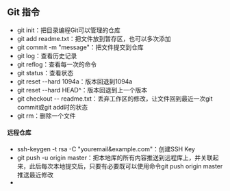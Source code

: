 ## Git 指令

* git init：把目录编程Git可以管理的仓库
* git add readme.txt：把文件放到暂存区，也可以多次添加
* git commit -m "message"：把文件提交到仓库
* git log：查看历史记录
* git reflog：查看每一次的命令
* git status：查看状态
* git reset --hard 1094a：版本回退到1094a
* git reset --hard HEAD^：版本回退到上一个版本
* git checkout -- readme.txt：丢弃工作区的修改，让文件回到最近一次git commit或git add时的状态
* git rm：删除一个文件

#### 远程仓库

* ssh-keygen -t rsa -C "youremail&example.com"：创建SSH Key
* git push -u origin master：把本地库的所有内容推送到远程库上，并关联起来，此后每次本地提交后，只要有必要既可以使用命令git push origin master推送最近修改
* 

